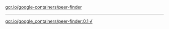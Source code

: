 [gcr.io/google-containers/peer-finder](https://hub.docker.com/r/anjia0532/peer-finder/tags/) 

----
[gcr.io/google_containers/peer-finder:0.1 √](https://hub.docker.com/r/anjia0532/peer-finder/tags/)


